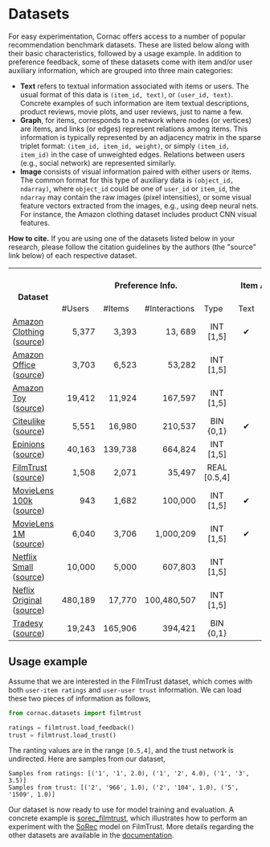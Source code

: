 # Datasets

For easy experimentation, Cornac offers access to a number of popular recommendation benchmark datasets. These are listed below along with their basic characteristics, followed by a usage example. In addition to preference feedback, some of these datasets come with item and/or user auxiliary information, which are grouped into three main categories:
- **Text** refers to textual information associated with items or users. The usual format of this data is `(item_id, text)`, or `(user_id, text)`. Concrete examples of such information are item textual descriptions, product reviews, movie plots, and user reviews, just to name a few.
- **Graph**, for items, corresponds to a network where nodes (or vertices) are items, and links (or edges) represent relations among items. This information is typically represented by an adjacency matrix in the sparse triplet format: `(item_id, item_id, weight)`, or simply `(item_id, item_id)` in the case of unweighted edges. Relations between users (e.g., social network) are represented similarly.    
- **Image** consists of visual information paired with either users or items. The common format for this type of auxiliary data is `(object_id, ndarray)`, where `object_id` could be one of `user_id` or `item_id`, the `ndarray` may contain the raw images (pixel intensities), or some visual feature vectors extracted from the images, e.g., using deep neural nets. For instance, the Amazon clothing dataset includes product CNN visual features.

**How to cite.** If you are using one of the datasets listed below in your research, please follow the citation guidelines by the authors (the "source" link below) of each respective dataset.  
<table>
  <tr>
    <th rowspan="2"><br>Dataset</th>
    <th colspan="4">Preference Info.</th>
    <th colspan="3">Item Auxiliary Info.</th>
    <th>User Auxiliary Info.</th>
  </tr>
  <tr>
    <td>#Users</td>
    <td>#Items</td>
    <td>#Interactions</td>
    <td>Type</td>
    <td>Text</td>
    <td>Graph</td>
    <td>Image</td>
    <td align="center">Graph</td>
  </tr>
  <tr>
    <td><a href="https://cornac.readthedocs.io/en/latest/datasets.html#module-cornac.datasets.amazon_clothing">Amazon Clothing</a><br>(<a href="http://jmcauley.ucsd.edu/data/amazon/">source</a>)</td>
    <td align="right">5,377</td>
    <td align="right">3,393</td>
    <td align="right">13, 689</td>
    <td align="center">INT<br>[1,5]</td>
    <td align="center">&#10004;</td>
    <td align="center">&#10004;</td>
    <td align="center">&#10004;</td>
    <td></td>
  </tr>
  <tr>
    <td><a href="https://cornac.readthedocs.io/en/latest/datasets.html#module-cornac.datasets.amazon_office">Amazon Office</a><br>(<a href="http://jmcauley.ucsd.edu/data/amazon/">source</a>)</td>
    <td align="right">3,703</td>
    <td align="right">6,523</td>
    <td align="right">53,282</td>
    <td align="center">INT<br>[1,5]</td>
    <td></td>
    <td align="center">&#10004;</td>
    <td></td>
    <td></td>
  </tr>
  <tr>
    <td><a href="https://cornac.readthedocs.io/en/latest/datasets.html#module-cornac.datasets.amazon_toy">Amazon Toy</a><br>(<a href="http://jmcauley.ucsd.edu/data/amazon/">source</a>)</td>
    <td align="right">19,412</td>
    <td align="right">11,924</td>
    <td align="right">167,597</td>
    <td align="center">INT<br>[1,5]</td>
    <td></td>
    <td></td>
    <td></td>
    <td></td>
  </tr>
  <tr>
    <td><a href="https://cornac.readthedocs.io/en/latest/datasets.html#module-cornac.datasets.citeulike">Citeulike</a><br>(<a href="http://www.wanghao.in/CDL.htm">source</a>)</td>
    <td align="right">5,551</td>
    <td align="right">16,980</td>
    <td align="right">210,537</td>
    <td align="center">BIN<br>{0,1}</td>
    <td align="center">&#10004;</td>
    <td></td>
    <td></td>
    <td></td>
  </tr>
  <tr>
    <td><a href="https://cornac.readthedocs.io/en/latest/datasets.html#module-cornac.datasets.epinions">Epinions</a><br>(<a href="http://www.trustlet.org/downloaded_epinions.html">source</a>)</td>
    <td align="right">40,163</td>
    <td align="right">139,738</td>
    <td align="right">664,824</td>
    <td align="center">INT<br>[1,5]</td>
    <td></td>
    <td></td>
    <td></td>
    <td align="center">&#10004;</td>
  </tr>
  <tr>
    <td><a href="https://cornac.readthedocs.io/en/latest/datasets.html#module-cornac.datasets.filmtrust">FilmTrust</a><br>(<a href="https://www.librec.net/datasets.html">source</a>)</td>
    <td align="right">1,508</td>
    <td align="right">2,071</td>
    <td align="right">35,497</td>
    <td align="center">REAL<br>[0.5,4]</td>
    <td></td>
    <td></td>
    <td></td>
    <td align="center">&#10004;</td>
  </tr>
  <tr>
    <td><a href="https://cornac.readthedocs.io/en/latest/datasets.html#module-cornac.datasets.movielens">MovieLens 100k</a><br>(<a href="https://grouplens.org/datasets/movielens/">source</a>)</td>
    <td align="right">943</td>
    <td align="right">1,682</td>
    <td align="right">100,000</td>
    <td align="center">INT<br>[1,5]</td>
    <td align="center">&#10004;</td>
    <td></td>
    <td></td>
    <td></td>
  </tr>
  <tr>
    <td><a href="https://cornac.readthedocs.io/en/latest/datasets.html#module-cornac.datasets.movielens">MovieLens 1M</a><br>(<a href="https://grouplens.org/datasets/movielens/">source</a>)</td>
    <td align="right">6,040</td>
    <td align="right">3,706</td>
    <td align="right">1,000,209</td>
    <td align="center">INT<br>[1,5]</td>
    <td align="center">&#10004;</td>
    <td></td>
    <td></td>
    <td></td>
  </tr>
  <tr>
    <td><a href="https://cornac.readthedocs.io/en/latest/datasets.html#module-cornac.datasets.netflix">Netflix Small</a><br>(<a href="https://www.kaggle.com/netflix-inc/netflix-prize-data/">source</a>)</td>
    <td align="right">10,000</td>
    <td align="right">5,000</td>
    <td align="right">607,803</td>
    <td align="center">INT<br>[1,5]</td>
    <td></td>
    <td></td>
    <td></td>
    <td></td>
  </tr>
  <tr>
    <td><a href="https://cornac.readthedocs.io/en/latest/datasets.html#module-cornac.datasets.netflix">Neflix Original</a><br>(<a href="https://www.kaggle.com/netflix-inc/netflix-prize-data/">source</a>)</td>
    <td align="right">480,189</td>
    <td align="right">17,770</td>
    <td align="right">100,480,507</td>
    <td align="center">INT<br>[1,5]</td>
    <td></td>
    <td></td>
    <td></td>
    <td></td>
  </tr>
  <tr>
    <td><a href="https://cornac.readthedocs.io/en/latest/datasets.html#module-cornac.datasets.tradesy">Tradesy</a><br>(<a href="http://jmcauley.ucsd.edu/data/tradesy/">source</a>)</td>
    <td align="right">19,243</td>
    <td align="right">165,906</td>
    <td align="right">394,421</td>
    <td align="center">BIN<br>{0,1}</td>
    <td></td>
    <td></td>
    <td align="center">&#10004;</td>
    <td></td>
  </tr>
</table>

## Usage example

Assume that we are interested in the FilmTrust dataset, which comes with both `user-item ratings` and `user-user trust` information. We can load these two pieces of information as follows,
```Python
from cornac.datasets import filmtrust

ratings = filmtrust.load_feedback()
trust = filmtrust.load_trust()
```

The ranting values are in the range `[0.5,4]`, and the trust network is undirected. Here are samples from our dataset,
```
Samples from ratings: [('1', '1', 2.0), ('1', '2', 4.0), ('1', '3', 3.5)] 
Samples from trust: [('2', '966', 1.0), ('2', '104', 1.0), ('5', '1509', 1.0)]
```
Our dataset is now ready to use for model training and evaluation. A concrete example is [sorec_filmtrust](../../examples/sorec_filmtrust.py), which illustrates how to perform an experiment with the [SoRec](../models/sorec/) model on FilmTrust. More details regarding the other datasets are available in the [documentation](https://cornac.readthedocs.io/en/latest/datasets.html).